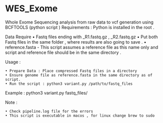 # WES_Exome
Whole Exome Sequencing analysis from raw data to vcf generation using BCFTOOLS (python script ) 
Requirements : Python is installed in the root .

Data Require
    •  Fastq files ending with _R1.fastq.gz , _R2.fastq.gz 
    • Put both Fastq files in the same folder , where results are also going to save .
    • reference.fasta - This script assumes a reference file as this name only and script and reference file should be in the same directory . 

Usage : 

    • Prepare Data : Place compressed Fastq files in a directory 
    • Ensure genome file as reference.fasta in the same directory as of script.
    • Run the script : python3 variant.py /path/to/fastq_files

Example : python3 variant.py fastq_files/

Note : 

    • Check pipeline.log file for the errors 
    • This script is executable in macos , for linux change brew to sudo 

